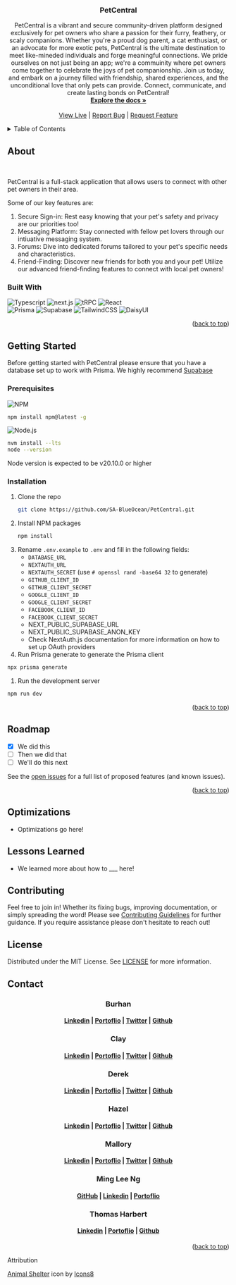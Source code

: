 <a id='readme-top'> </a>

<br />
<div align="center">
  <a href="https://github.com/SA-BlueOcean/PetCentral">
    <!-- TODO: Create an LOGO for PetCentral -->
    <!-- <img src="" alt="Pet Central Logo" width="50" height="50" /> -->
  </a>
  <h3 align="center">
    PetCentral
  </h3>
  <p align="center">
      PetCentral is a vibrant and secure community-driven platform designed exclusively for pet owners who share a passion for their furry, feathery, or scaly companions. Whether you're a proud dog parent, a cat enthusiast, or an advocate for more exotic pets, PetCentral is the ultimate destination to meet like-mineded individuals and forge meaningful connections.
      We pride ourselves on not just being an app; we're a commuinity where pet owners come together to celebrate the joys of pet companionship. Join us today, and embark on a journey filled with friendship, shared experiences, and the unconditional love that only pets can provide. Connect, communicate, and create lasting bonds on PetCentral!
    <br />
    <a href="https://github.com/SA-BlueOcean/PetCentral"><strong>Explore the docs »</strong></a>
    <br />
    <br />
    <!-- TODO: After deployed add link HERE   -->
    <a href="#">View Live</a>
    |
    <a href="https://github.com/SA-BlueOcean/PetCentral/issues">Report Bug</a>
    |
    <a href="https://github.com/SA-BlueOcean/PetCentral/issues">Request Feature</a>

  </p>
</div>

<details>
  <summary>Table of Contents</summary>
  <ol>
    <li>
      <a href="#about">About</a>
      <ul>
        <li>
          <a href="#built-with">Built With</a>
        </li>
      </ul>
    </li>
    <li>
      <a href="#getting-started">Getting Started</a>
      <ul>
        <li>
          <a href="#prerequisites">Prerequisites</a>
        </li>
        <li>
          <a href="#installation">Installation</a>
        </li>
      </ul>
    </li>
    <li>
      <a href="#usage">Usage</a>
    </li>
    <li>
      <a href="#roadmap">Roadmap</a>
    </li>
    <li>
      <a href="#optimizations">Optimizations</a>
    </li>
    <li>
      <a href="#lessons-learned">Lessons Learned</a>
    </li>
    <li>
      <a href="#contributing">Contributing</a>
    </li>
    <li>
      <a href="#license">License</a>
    </li>
    <li>
      <a href="#contact">Contact</a>
    </li>
  </ol>
</details>

## About

<div align="center">
    <!-- TODO: Add landing page image -->
  <!-- <img src="" alt="project landing page image" width="700px" /> -->
</div>

<br />
<p>
  PetCentral is a full-stack application that allows users to connect with other pet owners in their area.

Some of our key features are:

  <ol>
    <li>
      Secure Sign-in:  Rest easy knowing that your pet's safety and privacy are our priorities too!
    </li>
    <li>
      Messaging Platform: Stay connected with fellow pet lovers through our intiuative messaging system.
    </li>
    <li>
      Forums: Dive into dedicated forums tailored to your pet's specific needs and characteristics.
    </li>
    <li>
      Friend-Finding: Discover new friends for both you and your pet! Utilize our advanced friend-finding features to connect with local pet owners!
    </li>
  </ol>
</p>

### Built With

<!-- TODO Add proper colors for each badge -->

![Typescript](https://img.shields.io/badge/Typescript-%23000000.svg?style=for-the-badge&logo=Typescript)
![next.js](https://img.shields.io/badge/next-%23000000.svg?style=for-the-badge&logo=next.js)
![tRPC](https://img.shields.io/badge/tRPC-%23000000.svg?style=for-the-badge&logo=tRPC)
![React](https://img.shields.io/badge/React-%23000000.svg?style=for-the-badge&logo=React)
<br />
![Prisma](https://img.shields.io/badge/Prisma-%23000000.svg?style=for-the-badge&logo=Prisma)
![Supabase](https://img.shields.io/badge/Supabase-%23000000.svg?style=for-the-badge&logo=Supabase)
![TailwindCSS](https://img.shields.io/badge/tailwindcss-%230000.svg?style=for-the-badge&logo=tailwind-css)
![DaisyUI](https://img.shields.io/badge/DaisyUI-%23000000.svg?style=for-the-badge&logo=DaisyUI)

<p align="right">
  (<a href="#readme-top">back to top</a>)
</p>

## Getting Started

<p>
  Before getting started with PetCentral please ensure that you have a database set up to work with Prisma. We highly recommend <a href="https://supabase.com" target="_blank">Supabase</a>
</p>

### Prerequisites

![NPM](https://img.shields.io/badge/NPM-%23000000.svg?style=for-the-badge&logo=npm&logoColor=white)

```sh
npm install npm@latest -g
```

![Node.js](https://img.shields.io/badge/Node.js-%23000000.svg?style=for-the-badge&logo=node.js)

```sh
nvm install --lts
node --version
```

Node version is expected to be v20.10.0 or higher

### Installation

1. Clone the repo
   ```sh
   git clone https://github.com/SA-BlueOcean/PetCentral.git
   ```
1. Install NPM packages
   ```sh
   npm install
   ```
1. Rename `.env.example` to `.env` and fill in the following fields:
   - `DATABASE_URL`
   - `NEXTAUTH_URL`
   - `NEXTAUTH_SECRET` (use `# openssl rand -base64 32` to generate)
   - `GITHUB_CLIENT_ID`
   - `GITHUB_CLIENT_SECRET`
   - `GOOGLE_CLIENT_ID`
   - `GOOGLE_CLIENT_SECRET`
   - `FACEBOOK_CLIENT_ID`
   - `FACEBOOK_CLIENT_SECRET`
   - NEXT_PUBLIC_SUPABASE_URL
   - NEXT_PUBLIC_SUPABASE_ANON_KEY
   - Check NextAuth.js documentation for more information on how to set up OAuth providers
1. Run Prisma generate to generate the Prisma client

```sh
npx prisma generate
```

1. Run the development server

```sh
npm run dev
```

<p align="right">(<a href="#readme-top">back to top</a>)</p>

<!-- ROADMAP -->

## Roadmap

- [x] We did this
- [ ] Then we did that
- [ ] We'll do this next

See the [open issues](https://github.com/SA-BlueOcean/PetCentral/issues) for a
full list of proposed features (and known issues).

<p align="right">(<a href="#readme-top">back to top</a>)</p>

## Optimizations

- Optimizations go here!

## Lessons Learned

- We learned more about how to \_\_\_ here!

<!-- CONTRIBUTING -->

## Contributing

Feel free to join in! Whether its fixing bugs, improving documentation, or
simply spreading the word! Please see
[Contributing Guidelines](/CONTRIBUTING.md) for further guidance. If you require
assistance please don't hesitate to reach out!

<!-- LICENSE -->

## License

Distributed under the MIT License. See [LICENSE](./LICENSE) for more
information.

<!-- CONTACT -->

## Contact

<h3 align='center'> Burhan</h3>
<h4 align='center'>
  <a href="https://www.linkedin.com/in//">Linkedin</a> |
  <a href="https://www.burhan.com/">Portoflio</a> |
  <a href="https://www.twitter.com/">Twitter</a> |
  <a href="https://www.github.com/">Github</a>
</h4>
<h3 align='center'> Clay</h3>
<h4 align='center'>
  <a href="https://www.linkedin.com/in//">Linkedin</a> |
  <a href="https://www.clay.com/">Portoflio</a> |
  <a href="https://www.twitter.com/">Twitter</a> |
  <a href="https://www.github.com/">Github</a>
</h4>
<h3 align='center'> Derek</h3>
<h4 align='center'>
  <a href="https://www.linkedin.com/in//">Linkedin</a> |
  <a href="https://www.derek.com/">Portoflio</a> |
  <a href="https://www.twitter.com/">Twitter</a> |
  <a href="https://www.github.com/">Github</a>
</h4>
<h3 align='center'> Hazel</h3>
<h4 align='center'>
  <a href="https://www.linkedin.com/in//">Linkedin</a> |
  <a href="https://www.hazel.com/">Portoflio</a> |
  <a href="https://www.twitter.com/">Twitter</a> |
  <a href="https://www.github.com/">Github</a>
</h4>
<h3 align='center'> Mallory</h3>
<h4 align='center'>
  <a href="https://www.linkedin.com/in//">Linkedin</a> |
  <a href="https://www.mallory.com/">Portoflio</a> |
  <a href="https://www.twitter.com/">Twitter</a> |
  <a href="https://www.github.com/">Github</a>
</h4>
<h3 align='center'> Ming Lee Ng</h3>
<h4 align='center'>
  <a href="https://github.com/RedconOne">GitHub</a> |
  <a href="https://linkedin.com/in/MingLeeNg">Linkedin</a> |
  <a href="https://minglee.me">Portoflio</a>
</h4>
<h3 align='center'> Thomas Harbert </h3>
<h4 align='center'>
  <a href="https://www.linkedin.com/in/thomasgharbert/">Linkedin</a> |
  <a href="https://www.thomasharbert.com/">Portoflio</a> |
  <a href="https://github.com/tgharbert">Github</a>
</h4>

<p align="right">(<a href="#readme-top">back to top</a>)</p>

<p> Attribution <p>

<a target="_blank" href="https://icons8.com/icon/NI-py7EAFhDr/animal-shelter">Animal Shelter</a> icon by <a target="_blank" href="https://icons8.com">Icons8</a>
